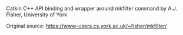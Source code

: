 
Catkin C++ API binding and wrapper around
mkfilter command by A.J. Fisher, University of York

Original source: https://www-users.cs.york.ac.uk/~fisher/mkfilter/


